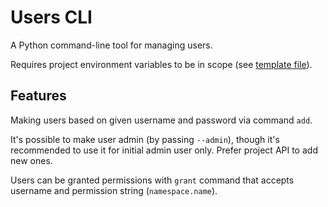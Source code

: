 # Users CLI

A Python command-line tool for managing users.

Requires project environment variables to be in scope
(see [template file](../../.env.template)).

## Features

Making users based on given username and password via command `add`.

It's possible to make user admin (by passing `--admin`), though
it's recommended to use it for initial admin user only. Prefer
project API to add new ones.

Users can be granted permissions with `grant` command that accepts username
and permission string (`namespace.name`).